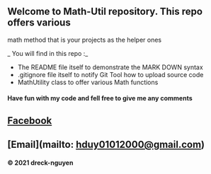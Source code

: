 
## Welcome to Math-Util repository. This repo offers various 
math method that is your projects as the helper ones

_ You will find in this repo :_
* The README file itself to demonstrate the MARK DOWN syntax
* .gitignore file itself to notify Git Tool how to upload source code
* MathUtility class to offer various Math functions 

#### Have fun with my code and fell free to give me any comments

## [Facebook](https://www.facebook.com/duc.hiep.00)
## [Email](mailto: hduy01012000@gmail.com)

#### © 2021 dreck-nguyen

